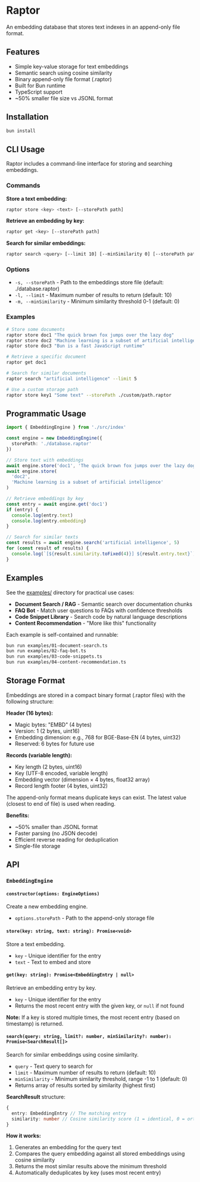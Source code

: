 # Raptor

An embedding database that stores text indexes in an append-only file format.

## Features

- Simple key-value storage for text embeddings
- Semantic search using cosine similarity
- Binary append-only file format (.raptor)
- Built for Bun runtime
- TypeScript support
- ~50% smaller file size vs JSONL format

## Installation

```bash
bun install
```

## CLI Usage

Raptor includes a command-line interface for storing and searching embeddings.

### Commands

**Store a text embedding:**

```bash
raptor store <key> <text> [--storePath path]
```

**Retrieve an embedding by key:**

```bash
raptor get <key> [--storePath path]
```

**Search for similar embeddings:**

```bash
raptor search <query> [--limit 10] [--minSimilarity 0] [--storePath path]
```

### Options

- `-s, --storePath` - Path to the embeddings store file (default:
  ./database.raptor)
- `-l, --limit` - Maximum number of results to return (default: 10)
- `-m, --minSimilarity` - Minimum similarity threshold 0-1 (default: 0)

### Examples

```bash
# Store some documents
raptor store doc1 "The quick brown fox jumps over the lazy dog"
raptor store doc2 "Machine learning is a subset of artificial intelligence"
raptor store doc3 "Bun is a fast JavaScript runtime"

# Retrieve a specific document
raptor get doc1

# Search for similar documents
raptor search "artificial intelligence" --limit 5

# Use a custom storage path
raptor store key1 "Some text" --storePath ./custom/path.raptor
```

## Programmatic Usage

```typescript
import { EmbeddingEngine } from './src/index'

const engine = new EmbeddingEngine({
  storePath: './database.raptor'
})

// Store text with embeddings
await engine.store('doc1', 'The quick brown fox jumps over the lazy dog')
await engine.store(
  'doc2',
  'Machine learning is a subset of artificial intelligence'
)

// Retrieve embeddings by key
const entry = await engine.get('doc1')
if (entry) {
  console.log(entry.text)
  console.log(entry.embedding)
}

// Search for similar texts
const results = await engine.search('artificial intelligence', 5)
for (const result of results) {
  console.log(`[${result.similarity.toFixed(4)}] ${result.entry.text}`)
}
```

## Examples

See the [examples/](examples/) directory for practical use cases:

- **Document Search / RAG** - Semantic search over documentation chunks
- **FAQ Bot** - Match user questions to FAQs with confidence thresholds
- **Code Snippet Library** - Search code by natural language descriptions
- **Content Recommendation** - "More like this" functionality

Each example is self-contained and runnable:

```bash
bun run examples/01-document-search.ts
bun run examples/02-faq-bot.ts
bun run examples/03-code-snippets.ts
bun run examples/04-content-recommendation.ts
```

## Storage Format

Embeddings are stored in a compact binary format (.raptor files) with the
following structure:

**Header (16 bytes):**

- Magic bytes: "EMBD" (4 bytes)
- Version: 1 (2 bytes, uint16)
- Embedding dimension: e.g., 768 for BGE-Base-EN (4 bytes, uint32)
- Reserved: 6 bytes for future use

**Records (variable length):**

- Key length (2 bytes, uint16)
- Key (UTF-8 encoded, variable length)
- Embedding vector (dimension × 4 bytes, float32 array)
- Record length footer (4 bytes, uint32)

The append-only format means duplicate keys can exist. The latest value (closest
to end of file) is used when reading.

**Benefits:**

- ~50% smaller than JSONL format
- Faster parsing (no JSON decode)
- Efficient reverse reading for deduplication
- Single-file storage

## API

### `EmbeddingEngine`

#### `constructor(options: EngineOptions)`

Create a new embedding engine.

- `options.storePath` - Path to the append-only storage file

#### `store(key: string, text: string): Promise<void>`

Store a text embedding.

- `key` - Unique identifier for the entry
- `text` - Text to embed and store

#### `get(key: string): Promise<EmbeddingEntry | null>`

Retrieve an embedding entry by key.

- `key` - Unique identifier for the entry
- Returns the most recent entry with the given key, or `null` if not found

**Note:** If a key is stored multiple times, the most recent entry (based on
timestamp) is returned.

#### `search(query: string, limit?: number, minSimilarity?: number): Promise<SearchResult[]>`

Search for similar embeddings using cosine similarity.

- `query` - Text query to search for
- `limit` - Maximum number of results to return (default: 10)
- `minSimilarity` - Minimum similarity threshold, range -1 to 1 (default: 0)
- Returns array of results sorted by similarity (highest first)

**SearchResult** structure:

```typescript
{
  entry: EmbeddingEntry // The matching entry
  similarity: number // Cosine similarity score (1 = identical, 0 = orthogonal, -1 = opposite)
}
```

**How it works:**

1. Generates an embedding for the query text
2. Compares the query embedding against all stored embeddings using cosine
   similarity
3. Returns the most similar results above the minimum threshold
4. Automatically deduplicates by key (uses most recent entry)
